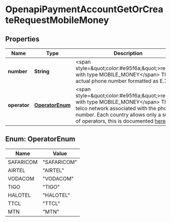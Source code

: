 

# OpenapiPaymentAccountGetOrCreateRequestMobileMoney


## Properties

| Name | Type | Description | Notes |
|------------ | ------------- | ------------- | -------------|
|**number** | **String** | &lt;span style&#x3D;\&quot;color:#e95f6a;\&quot;&gt;required with type MOBILE_MONEY&lt;/span&gt;  The actual phone number formatted as E.164 |  [optional] |
|**operator** | [**OperatorEnum**](#OperatorEnum) | &lt;span style&#x3D;\&quot;color:#e95f6a;\&quot;&gt;required with type MOBILE_MONEY&lt;/span&gt;  The telco network associated with the phone number. Each country allows only a subset of operators, this is documented [here](post_payment-accounts#mobile-money). |  [optional] |



## Enum: OperatorEnum

| Name | Value |
|---- | -----|
| SAFARICOM | &quot;SAFARICOM&quot; |
| AIRTEL | &quot;AIRTEL&quot; |
| VODACOM | &quot;VODACOM&quot; |
| TIGO | &quot;TIGO&quot; |
| HALOTEL | &quot;HALOTEL&quot; |
| TTCL | &quot;TTCL&quot; |
| MTN | &quot;MTN&quot; |



